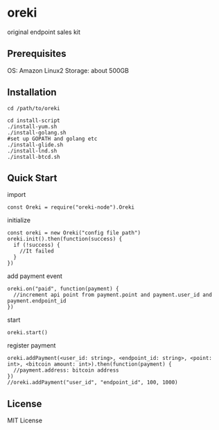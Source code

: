 # oreki

original endpoint sales kit

## Prerequisites
OS: Amazon Linux2
Storage: about 500GB

## Installation
```
cd /path/to/oreki

cd install-script
./install-yum.sh
./install-golang.sh
#set up GOPATH and golang etc
./install-glide.sh
./install-lnd.sh
./install-btcd.sh
```

## Quick Start
import
```
const Oreki = require("oreki-node").Oreki
```
initialize
```
const oreki = new Oreki("config file path")
oreki.init().then(function(success) {
  if (!success) {
    //It failed
  }
})
```

add payment event
```
oreki.on("paid", function(payment) {
  //increment api point from payment.point and payment.user_id and payment.endpoint_id
})
```
start
```
oreki.start()
```
register payment
```
oreki.addPayment(<user_id: string>, <endpoint_id: string>, <point: int>, <bitcoin amount: int>).then(function(payment) {
  //payment.address: bitcoin address
})
//oreki.addPayment("user_id", "endpoint_id", 100, 1000)

```

## License
MIT License

